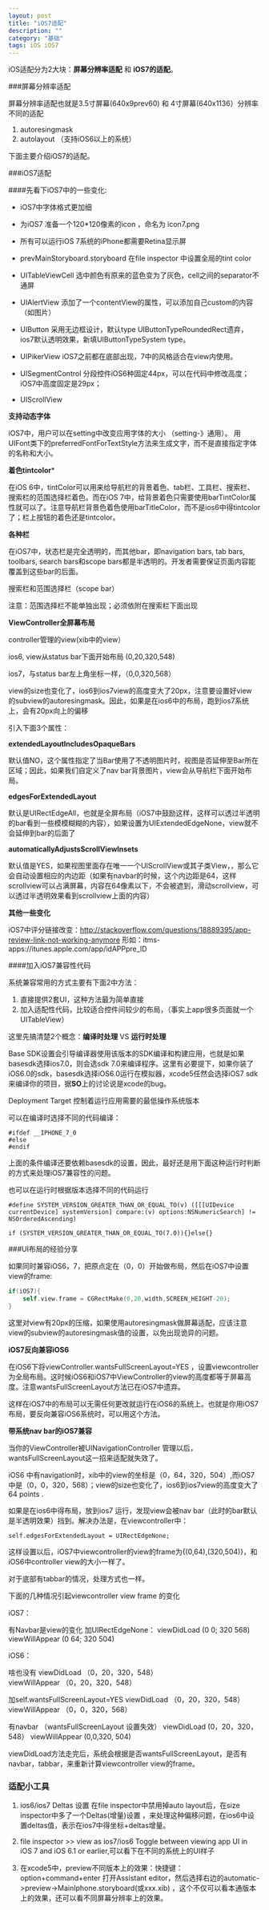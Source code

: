 ```yaml
---
layout: post
title: "iOS7适配"
description: ""
category: "基础"
tags: iOS iOS7
---
```


iOS适配分为2大块：**屏幕分辨率适配** 和 **iOS7的适配**。

###屏幕分辨率适配

屏幕分辨率适配也就是3.5寸屏幕(640x9prev60) 和 4寸屏幕(640x1136）分辨率不同的适配

1. autoresingmask  
2. autolayout （支持iOS6以上的系统）

下面主要介绍iOS7的适配。

###iOS7适配

####先看下iOS7中的一些变化:

- iOS7中字体格式更加细
- 为iOS7 准备一个120*120像素的icon ，命名为 icon7.png
- 所有可以运行iOS 7系统的iPhone都需要Retina显示屏
- prevMainStoryboard.storyboard 在file inspector 中设置全局的tint color


- UITableViewCell 选中颜色有原来的蓝色变为了灰色，cell之间的separator不通屏
- UIAlertView 添加了一个contentView的属性，可以添加自己custom的内容（如图片）
- UIButton 采用无边框设计，默认type UIButtonTypeRoundedRect遗弃，ios7默认透明效果，新填UIButtonTypeSystem type。
- UIPikerView iOS7之前都在底部出现，7中的风格适合在view内使用。
- UISegmentControl  分段控件iOS6种固定44px，可以在代码中修改高度；iOS7中高度固定是29px；
- UIScrollView

**支持动态字体**

iOS7中，用户可以在setting中改变应用字体的大小 （setting-》通用）。
用UIFont类下的preferredFontForTextStyle方法来生成文字，而不是直接指定字体的名称和大小。


**着色tintcolor***

在iOS 6中，tintColor可以用来给导航栏的背景着色、tab栏、工具栏、搜索栏、搜索栏的范围选择栏着色。而在iOS 7中，给背景着色只需要使用barTintColor属性就可以了。注意导航栏背景色着色使用barTitleColor，而不是ios6中得tintcolor了；栏上按钮的着色还是tintcolor。



**各种栏**

在iOS7中，状态栏是完全透明的，而其他bar，即navigation bars, tab bars, toolbars, search bars和scope bars都是半透明的。开发者需要保证页面内容能覆盖到这些bar的后面。

搜索栏和范围选择栏（scope bar）

注意：范围选择栏不能单独出现；必须依附在搜索栏下面出现


**ViewController全屏幕布局**

controller管理的view(xib中的view）

ios6, view从status bar下面开始布局 (0,20,320,548)

ios7，与status bar左上角坐标一样，（0,0,320,568）


view的size也变化了，ios6到ios7view的高度变大了20px，注意要设置好view 的subview的autoresingmask。因此，如果是在ios6中的布局，跑到ios7系统上，会有20px向上的偏移

引入下面3个属性：

**extendedLayoutIncludesOpaqueBars**

默认值NO，这个属性指定了当Bar使用了不透明图片时，视图是否延伸至Bar所在区域；因此，如果我们自定义了nav bar背景图片，view会从导航栏下面开始布局。

**edgesForExtendedLayout** 

 默认是UIRectEdgeAll，也就是全屏布局（iOS7中鼓励这样，这样可以透过半透明的bar看到一些模模糊糊的内容），如果设置为UIExtendedEdgeNone，view就不会延伸到bar的后面了

**automaticallyAdjustsScrollViewInsets**

默认值是YES，如果视图里面存在唯一一个UIScrollView或其子类View，，那么它会自动设置相应的内边距（如果有navbar的时候，这个内边距是64，这样scrollview可以占满屏幕，内容在64像素以下，不会被遮到，滑动scrollview，可以透过半透明效果看到scrollview上面的内容）



**其他一些变化**

 iOS7中评分链接改变：http://stackoverflow.com/questions/18889395/app-review-link-not-working-anymore
形如：itms-apps://itunes.apple.com/app/idAPPpre_ID


####加入iOS7兼容性代码

系统兼容常用的方式主要有下面2中方法：

1. 直接提供2套UI，这种方法最为简单直接
2. 加入适配性代码，比较适合控件间较少的布局，（事实上app很多页面就一个UITableView） 


这里先搞清楚2个概念：**编译时处理**  VS  **运行时处理**

Base SDK设置会引导编译器使用该版本的SDK编译和构建应用，也就是如果basesdk选择ios7.0，则会选sdk 7.0来编译程序。这里有必要提下，如果你装了iOS6.0的sdk，basesdk选择iOS6.0运行在模拟器，xcode5任然会选择iOS7 sdk来编译你的项目，据**SO**上的讨论说是xcode的bug。

Deployment Target 控制着运行应用需要的最低操作系统版本


可以在编译时选择不同的代码编译：
```OC
#ifdef __IPHONE_7_0
#else
#endif 
```
上面的条件编译还要依赖basesdk的设置，因此，最好还是用下面这种运行时判断的方式来处理iOS7兼容性的问题。

也可以在运行时根据版本选择不同的代码运行
```OC
#define SYSTEM_VERSION_GREATER_THAN_OR_EQUAL_TO(v) ([[[UIDevice currentDevice] systemVersion] compare:(v) options:NSNumericSearch] != NSOrderedAscending)

if (SYSTEM_VERSION_GREATER_THAN_OR_EQUAL_TO(7.0)){}else{}
```



###UI布局的经验分享

如果同时兼容iOS6，7，把原点定在（0，0）开始做布局，然后在iOS7中设置view的frame: 
```Objective-C
if(iOS7){
    self.view.frame = CGRectMake(0,20,width,SCREEN_HEIGHT-20);
}

```

这里对view有20px的压缩，如果使用autoresingmask做屏幕适配，应该注意view的subview的autoresingmask值的设置，以免出现诡异的问题。


**iOS7反向兼容iOS6**

在iOS6下将viewController.wantsFullScreenLayout=YES ，设置viewcontroller为全局布局。这时候iOS6和iOS7中ViewController的view的高度都等于屏幕高度。注意wantsFullScreenLayout方法已在iOS7中遗弃。

这样在iOS7中的布局可以无需任何更改就运行在iOS6的系统上。也就是你用iOS7布局，要反向兼容iOS6系统时，可以用这个方法。


**带系统nav bar的iOS7兼容**

当你的ViewController被UINavigationController 管理以后，wantsFullScreenLayout这一招来适配就失效了。

iOS6 中有navigation时，xib中的view的坐标是（0，64，320，504）,而iOS7中是（0，0，320，568）；view的size也变化了，ios6到ios7view的高度变大了64 points .

如果是在ios6中得布局，放到ios7 运行，发现view会被nav bar（此时的bar默认是半透明效果）挡到。解决办法是，在viewcontroller中：
```OC
self.edgesForExtendedLayout = UIRectEdgeNone; 
```
这样设置以后，iOS7中viewcontroller的view的frame为{(0,64),(320,504)}，和iOS6中controller view的大小一样了。

对于底部有tabbar的情况，处理方式也一样。


下面的几种情况引起viewcontroller view frame 的变化

iOS7：     

有Navbar是view的变化 加UIRectEdgeNone：
viewDidLoad        (0 0; 320 568)
viewWillAppear      (0 64; 320 504)


iOS6：

啥也没有
viewDidLoad    （0，20，320，548）       
viewWillAppear  （0，20，320，548） 

加self.wantsFullScreenLayout=YES
viewDidLoad      （0，20，320，548）   
viewWillAppear      （0，0，320，568）

有navbar （wantsFullScreenLayout 设置失效）
viewDidLoad        (0，20，320，548） 
viewWillAppear      (0,0,320, 504)


viewDidLoad方法走完后，系统会根据是否wantsFullScreenLayout，是否有navbar，tabbar，来重新计算viewcontroller view的frame。



### 适配小工具

1. ios6/ios7 Deltas 设置
 在file inspector中禁用掉auto layout后，在size inspector中多了一个Deltas(增量)设置 ，来处理这种偏移问题，在ios6中设置deltas值，表示在ios7中得坐标+deltas增量。

2.  file inspector >> view as ios7/ios6   Toggle between viewing app UI in iOS 7 and iOS 6.1 or earlier,可以看下在不同的系统上的UI样子

3. 在xcode5中，preview不同版本上的效果：快捷键：option+command+enter 打开Assistant editor，然后选择右边的automatic->preview->MainIphone.storyboard(或xxx.xib) ，这个不仅可以看本通版本上的效果，还可以看不同屏幕分辨率上的效果。










